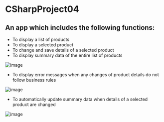 # CSharpProject04
## An app which includes the following functions:
- To display a list of products
- To display a selected product
- To change and save details of a selected product
- To display summary data of the entire list of products

![image](https://user-images.githubusercontent.com/59108372/180939765-9040f7d3-61ae-4396-acfe-4c797b861dad.png)

- To display error messages when any changes of product details do not follow business rules

![image](https://user-images.githubusercontent.com/59108372/180944837-84d36d40-1316-4a91-b548-9697d4df585c.png)

- To automatically update summary data when details of a selected product are changed

![image](https://user-images.githubusercontent.com/59108372/180944411-1fcd2148-7ec8-4427-95d8-07a61cb236d9.png)
